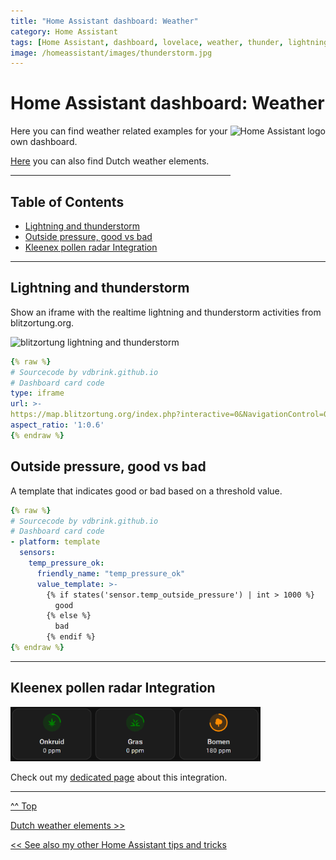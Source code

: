 ```yaml
---
title: "Home Assistant dashboard: Weather"
category: Home Assistant
tags: [Home Assistant, dashboard, lovelace, weather, thunder, lightning]
image: /homeassistant/images/thunderstorm.jpg
---
```


# Home Assistant dashboard: Weather

<a href="index"><img src="images/home_assistant_logo.png" style="float: right;" alt="Home Assistant logo" height="100px"></a>

Here you can find weather related examples for your own dashboard.

[Here](homeassistant_dashboard_weather_nl) you can also find Dutch weather elements.

---
## Table of Contents
<!-- TOC -->
  * [Lightning and thunderstorm](#lightning-and-thunderstorm)
  * [Outside pressure, good vs bad](#outside-pressure-good-vs-bad)
  * [Kleenex pollen radar Integration](#kleenex-pollen-radar-integration)
<!-- TOC -->

---

## Lightning and thunderstorm

Show an iframe with the realtime lightning and thunderstorm activities from blitzortung.org.

<img src="images_weather/thunderstorm.jpg" alt="blitzortung lightning and thunderstorm" width="400px">

```yaml
{% raw %}
# Sourcecode by vdbrink.github.io
# Dashboard card code
type: iframe
url: >-
https://map.blitzortung.org/index.php?interactive=0&NavigationControl=0&FullScreenControl=0&Cookies=0&InfoDiv=0&MenuButtonDiv=1&ScaleControl=1&LinksCheckboxChecked=1&LinksRangeValue=10&MapStyle=0&MapStyleRangeValue=0&Advertisment=#10/52.100676/5.168668
aspect_ratio: '1:0.6'
{% endraw %}
```

## Outside pressure, good vs bad

A template that indicates good or bad based on a threshold value.

```yaml
{% raw %}
# Sourcecode by vdbrink.github.io
# Dashboard card code
- platform: template
  sensors:
    temp_pressure_ok:
      friendly_name: "temp_pressure_ok"
      value_template: >-
        {% if states('sensor.temp_outside_pressure') | int > 1000 %}
          good
        {% else %}
          bad
        {% endif %}
{% endraw %}
```

---

## Kleenex pollen radar Integration

<img src="images_kleenex/kleenex_colored_presentation.png" alt="" width="400px">

Check out my [dedicated page](homeassistant_hacs_kleenex) about this integration.

---
[^^ Top](#table-of-contents)

[Dutch weather elements >>](homeassistant_dashboard_weather)

[<< See also my other Home Assistant tips and tricks](index)